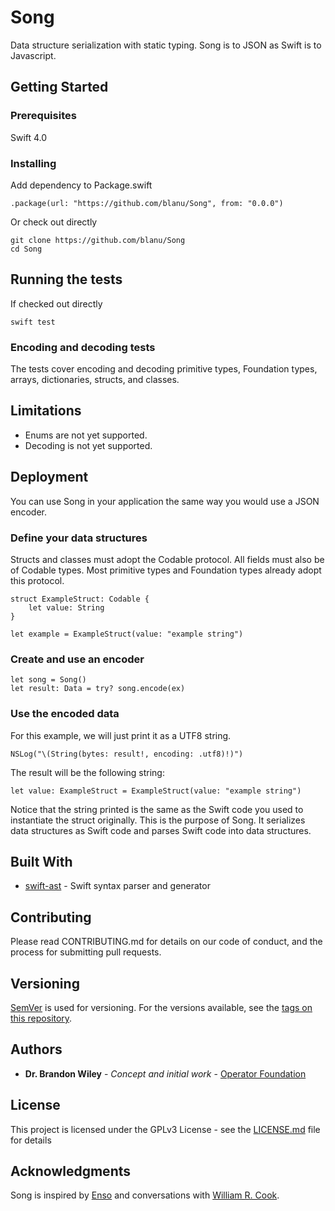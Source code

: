 # Song

Data structure serialization with static typing. Song is to JSON as Swift is to Javascript.

## Getting Started

### Prerequisites

Swift 4.0

### Installing

Add dependency to Package.swift

```
.package(url: "https://github.com/blanu/Song", from: "0.0.0")
```

Or check out directly

```
git clone https://github.com/blanu/Song
cd Song
```

## Running the tests

If checked out directly

```
swift test
```

### Encoding and decoding tests

The tests cover encoding and decoding primitive types, Foundation types, arrays, dictionaries, structs, and classes.

## Limitations

* Enums are not yet supported.
* Decoding is not yet supported.

## Deployment

You can use Song in your application the same way you would use a JSON encoder.

### Define your data structures

Structs and classes must adopt the Codable protocol.
All fields must also be of Codable types.
Most primitive types and Foundation types already adopt this protocol.

```
struct ExampleStruct: Codable {
    let value: String
}

let example = ExampleStruct(value: "example string")
```

### Create and use an encoder

```
let song = Song()
let result: Data = try? song.encode(ex)
```

### Use the encoded data

For this example, we will just print it as a UTF8 string.

```
NSLog("\(String(bytes: result!, encoding: .utf8)!)")
```

The result will be the following string:

```
let value: ExampleStruct = ExampleStruct(value: "example string")
```

Notice that the string printed is the same as the Swift code you used to instantiate the struct originally. This is the purpose of Song. It serializes data structures as Swift code and parses Swift code into data structures.

## Built With

* [swift-ast](https://github.com/yanagiba/swift-ast) - Swift syntax parser and generator

## Contributing

Please read CONTRIBUTING.md for details on our code of conduct, and the process for submitting pull requests.

## Versioning

[SemVer](http://semver.org/) is used for versioning. For the versions available, see the [tags on this repository](https://github.com/blanu/Songs/tags).

## Authors

* **Dr. Brandon Wiley** - *Concept and initial work* - [Operator Foundation](https://OperatorFoundation.org/)

## License

This project is licensed under the GPLv3 License - see the [LICENSE.md](LICENSE.md) file for details

## Acknowledgments

Song is inspired by [Enso](http://enso-lang.org/) and conversations with [William R. Cook](http://www.cs.utexas.edu/~wcook/).

